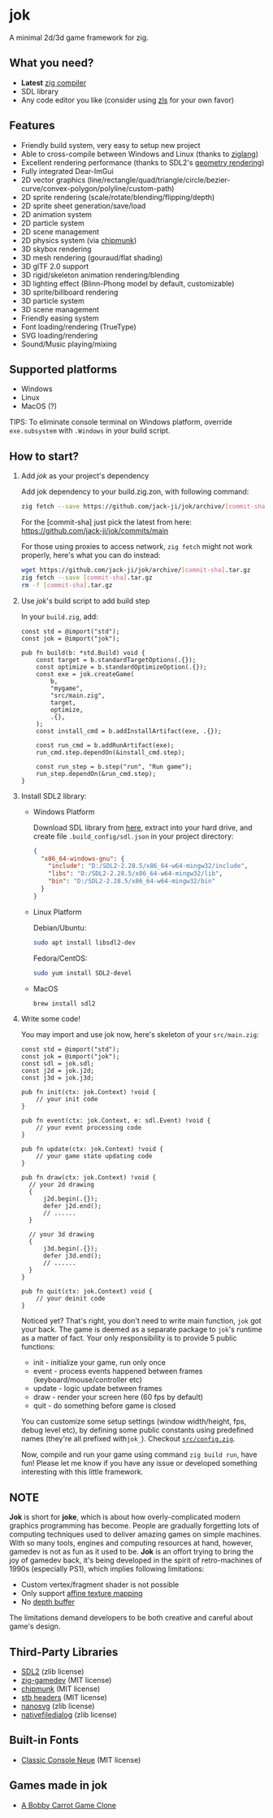 # jok
A minimal 2d/3d game framework for zig.

## What you need?
* **Latest** [zig compiler](https://ziglang.org/download/)
* SDL library
* Any code editor you like (consider using [zls](https://github.com/zigtools/zls) for your own favor)

## Features
* Friendly build system, very easy to setup new project
* Able to cross-compile between Windows and Linux (thanks to [ziglang](https://ziglang.org))
* Excellent rendering performance (thanks to SDL2's [geometry rendering](https://wiki.libsdl.org/SDL2/SDL_RenderGeometryRaw))
* Fully integrated Dear-ImGui
* 2D vector graphics (line/rectangle/quad/triangle/circle/bezier-curve/convex-polygon/polyline/custom-path)
* 2D sprite rendering (scale/rotate/blending/flipping/depth)
* 2D sprite sheet generation/save/load
* 2D animation system
* 2D particle system
* 2D scene management
* 2D physics system (via [chipmunk](https://chipmunk-physics.net/))
* 3D skybox rendering
* 3D mesh rendering (gouraud/flat shading)
* 3D glTF 2.0 support
* 3D rigid/skeleton animation rendering/blending
* 3D lighting effect (Blinn-Phong model by default, customizable)
* 3D sprite/billboard rendering
* 3D particle system
* 3D scene management
* Friendly easing system
* Font loading/rendering (TrueType)
* SVG loading/rendering
* Sound/Music playing/mixing

## Supported platforms
* Windows
* Linux
* MacOS (?)

TIPS: To eliminate console terminal on Windows platform, override `exe.subsystem` with `.Windows` in your build script.

## How to start?

1. Add *jok* as your project's dependency

   Add jok dependency to your build.zig.zon, with following command:
    ```bash
    zig fetch --save https://github.com/jack-ji/jok/archive/[commit-sha].tar.gz
    ```
    For the [commit-sha] just pick the latest from here: https://github.com/jack-ji/jok/commits/main

    For those using proxies to access network, `zig fetch` might not work properly, here's what you can do instead:
    ```bash
    wget https://github.com/jack-ji/jok/archive/[commit-sha].tar.gz
    zig fetch --save [commit-sha].tar.gz
    rm -f [commit-sha].tar.gz
    ```

2. Use *jok*'s build script to add build step

    In your `build.zig`, add:
    ```zig
    const std = @import("std");
    const jok = @import("jok");
    
    pub fn build(b: *std.Build) void {
        const target = b.standardTargetOptions(.{});
        const optimize = b.standardOptimizeOption(.{});
        const exe = jok.createGame(
            b,
            "mygame",
            "src/main.zig",
            target,
            optimize,
            .{},
        );
        const install_cmd = b.addInstallArtifact(exe, .{});
    
        const run_cmd = b.addRunArtifact(exe);
        run_cmd.step.dependOn(&install_cmd.step);
    
        const run_step = b.step("run", "Run game");
        run_step.dependOn(&run_cmd.step);
    }
    ```

3. Install SDL2 library:

    * Windows Platform
    
        Download SDL library from [here](https://libsdl.org/), extract into your hard drive, and create file `.build_config/sdl.json` in your project directory:
        ```json
        {
          "x86_64-windows-gnu": {
            "include": "D:/SDL2-2.28.5/x86_64-w64-mingw32/include",
            "libs": "D:/SDL2-2.28.5/x86_64-w64-mingw32/lib",
            "bin": "D:/SDL2-2.28.5/x86_64-w64-mingw32/bin"
          }
        }
        ```
    
    * Linux Platform
    
        Debian/Ubuntu:
        ```bash
        sudo apt install libsdl2-dev
        ```
    
        Fedora/CentOS:
        ```bash
        sudo yum install SDL2-devel
        ```
    
    * MacOS
    
        ```bash
        brew install sdl2
        ```

4. Write some code!

    You may import and use jok now, here's skeleton of your `src/main.zig`:
    ```zig
    const std = @import("std");
    const jok = @import("jok");
    const sdl = jok.sdl;
    const j2d = jok.j2d;
    const j3d = jok.j3d;
    
    pub fn init(ctx: jok.Context) !void {
        // your init code
    }
    
    pub fn event(ctx: jok.Context, e: sdl.Event) !void {
        // your event processing code
    }
    
    pub fn update(ctx: jok.Context) !void {
        // your game state updating code
    }
    
    pub fn draw(ctx: jok.Context) !void {
      // your 2d drawing
      {
          j2d.begin(.{});
          defer j2d.end();
          // ......
      }
    
      // your 3d drawing
      {
          j3d.begin(.{});
          defer j3d.end();
          // ......
      }
    }
    
    pub fn quit(ctx: jok.Context) void {
        // your deinit code
    }
    ```
    
    Noticed yet? That's right, you don't need to write main function, `jok` got your back.
    The game is deemed as a separate package to `jok`'s runtime as a matter of fact.  Your
    only responsibility is to provide 5 public functions: 
    * init - initialize your game, run only once
    * event - process events happened between frames (keyboard/mouse/controller etc)
    * update - logic update between frames
    * draw - render your screen here (60 fps by default)
    * quit - do something before game is closed
    
    You can customize some setup settings (window width/height, fps, debug level etc), by 
    defining some public constants using predefined names (they're all prefixed with`jok_`).
    Checkout [`src/config.zig`](https://github.com/Jack-Ji/jok/blob/main/src/config.zig).
    
    Now, compile and run your game using command `zig build run`, have fun!
    Please let me know if you have any issue or developed something interesting with this little framework.

## NOTE
**Jok** is short for **joke**, which is about how overly-complicated modern graphics programming has become.
People are gradually forgetting lots of computing techniques used to deliver amazing games on simple machines.
With so many tools, engines and computing resources at hand, however, gamedev is not as fun as it used to be. 
**Jok** is an offort trying to bring the joy of gamedev back, it's being developed in the spirit of 
retro-machines of 1990s (especially PS1), which implies following limitations:

* Custom vertex/fragment shader is not possible
* Only support [affine texture mapping](https://en.wikipedia.org/wiki/Texture_mapping#Affine_texture_mapping)
* No [depth buffer](https://en.wikipedia.org/wiki/Z-buffering)

The limitations demand developers to be both creative and careful about game's design.

## Third-Party Libraries
* [SDL2](https://www.libsdl.org) (zlib license)
* [zig-gamedev](https://github.com/zig-gamedev/zig-gamedev) (MIT license)
* [chipmunk](https://chipmunk-physics.net/) (MIT license)
* [stb headers](https://github.com/nothings/stb) (MIT license)
* [nanosvg](https://github.com/memononen/nanosvg) (zlib license)
* [nativefiledialog](https://github.com/mlabbe/nativefiledialog) (zlib license)

## Built-in Fonts
* [Classic Console Neue](http://webdraft.hu/fonts/classic-console/) (MIT license)

## Games made in jok
* [A Bobby Carrot Game Clone](https://github.com/TheWaWaR/bobby-carrot)
